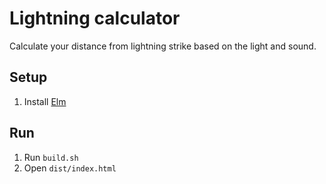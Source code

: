 # Lightning calculator

Calculate your distance from lightning strike based on the light and sound.

## Setup

1. Install [Elm](https://guide.elm-lang.org/install/elm.html)

## Run

1. Run `build.sh`
2. Open `dist/index.html`
